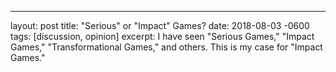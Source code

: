 ---
layout: post
title:  "Serious" or "Impact" Games?
date:   2018-08-03 -0600
tags: [discussion, opinion]
excerpt: I have seen "Serious Games," "Impact Games," "Transformational Games," and others. This is my case for "Impact Games."